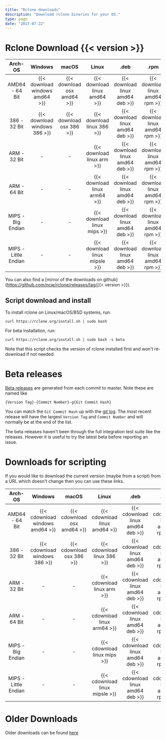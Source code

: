 ```yaml
---
title: "Rclone downloads"
description: "Download rclone binaries for your OS."
type: page
date: "2017-07-22"
---
```


Rclone Download {{< version >}}
=====================

| Arch-OS | Windows | macOS | Linux | .deb | .rpm | FreeBSD | NetBSD | OpenBSD | Plan9 | Solaris |
|:-------:|:-------:|:-----:|:-----:|:----:|:----:|:-------:|:------:|:-------:|:-----:|:-------:|
| AMD64 - 64 Bit | {{< download windows amd64 >}} | {{< download osx amd64 >}} | {{< download linux amd64 >}} | {{< download linux amd64 deb >}} | {{< download linux amd64 rpm >}} | {{< download freebsd amd64 >}} | {{< download netbsd amd64 >}} | {{< download openbsd amd64 >}} | {{< download plan9 amd64 >}} | {{< download solaris amd64 >}} |
| 386 - 32 Bit | {{< download windows 386 >}} | {{< download osx 386 >}} | {{< download linux 386 >}} | {{< download linux amd64 deb >}} | {{< download linux amd64 rpm >}} | {{< download freebsd 386 >}} | {{< download netbsd 386 >}} | {{< download openbsd 386 >}} | {{< download plan9 386 >}} | - |
| ARM - 32 Bit | - | - | {{< download linux arm >}} | {{< download linux amd64 deb >}} | {{< download linux amd64 rpm >}} | {{< download freebsd arm >}} | {{< download netbsd arm >}} | - | - | - |
| ARM - 64 Bit | - | - | {{< download linux arm64 >}} | {{< download linux amd64 deb >}} | {{< download linux amd64 rpm >}} | - | - | - | - | - |
| MIPS - Big Endian | - | - | {{< download linux mips >}} | {{< download linux amd64 deb >}} | {{< download linux amd64 rpm >}} | - | - | - | - | - |
| MIPS - Little Endian | - | - | {{< download linux mipsle >}} | {{< download linux amd64 deb >}} | {{< download linux amd64 rpm >}} | - | - | - | - | - |

You can also find a [mirror of the downloads on github](https://github.com/ncw/rclone/releases/tag/{{< version >}}).

## Script download and install ##

To install rclone on Linux/macOS/BSD systems, run:

    curl https://rclone.org/install.sh | sudo bash

For beta installation, run:

    curl https://rclone.org/install.sh | sudo bash -s beta

Note that this script checks the version of rclone installed first and
won't re-download if not needed.

Beta releases
=============

[Beta releases](https://beta.rclone.org) are generated from each commit
to master.  Note these are named like

    {Version Tag}-{Commit Number}-g{Git Commit Hash}

You can match the `Git Commit Hash` up with the [git
log](https://github.com/ncw/rclone/commits/master).  The most recent
release will have the largest `Version Tag` and `Commit Number` and
will normally be at the end of the list.

The beta releases haven't been through the full integration test suite
like the releases.  However it is useful to try the latest beta before
reporting an issue.

Downloads for scripting
=======================

If you would like to download the current version (maybe from a
script) from a URL which doesn't change then you can use these links.

| Arch-OS | Windows | macOS | Linux | .deb | .rpm | FreeBSD | NetBSD | OpenBSD | Plan9 | Solaris |
|:-------:|:-------:|:-----:|:-----:|:----:|:----:|:-------:|:------:|:-------:|:-----:|:-------:|
| AMD64 - 64 Bit | {{< cdownload windows amd64 >}} | {{< cdownload osx amd64 >}} | {{< cdownload linux amd64 >}} | {{< cdownload linux amd64 deb >}} | {{< cdownload linux amd64 rpm >}} | {{< cdownload freebsd amd64 >}} | {{< cdownload netbsd amd64 >}} | {{< cdownload openbsd amd64 >}} | {{< cdownload plan9 amd64 >}} | {{< cdownload solaris amd64 >}} |
| 386 - 32 Bit | {{< cdownload windows 386 >}} | {{< cdownload osx 386 >}} | {{< cdownload linux 386 >}} | {{< cdownload linux amd64 deb >}} | {{< cdownload linux amd64 rpm >}} | {{< cdownload freebsd 386 >}} | {{< cdownload netbsd 386 >}} | {{< cdownload openbsd 386 >}} | {{< cdownload plan9 386 >}} | - |
| ARM - 32 Bit | - | - | {{< cdownload linux arm >}} | {{< cdownload linux amd64 deb >}} | {{< cdownload linux amd64 rpm >}} | {{< cdownload freebsd arm >}} | {{< cdownload netbsd arm >}} | - | - | - |
| ARM - 64 Bit | - | - | {{< cdownload linux arm64 >}} | {{< cdownload linux amd64 deb >}} | {{< cdownload linux amd64 rpm >}} | - | - | - | - | - |
| MIPS - Big Endian | - | - | {{< cdownload linux mips >}} | {{< cdownload linux amd64 deb >}} | {{< cdownload linux amd64 rpm >}} | - | - | - | - | - |
| MIPS - Little Endian | - | - | {{< cdownload linux mipsle >}} | {{< cdownload linux amd64 deb >}} | {{< cdownload linux amd64 rpm >}} | - | - | - | - | - |

Older Downloads
==============

Older downloads can be found [here](https://downloads.rclone.org/)
